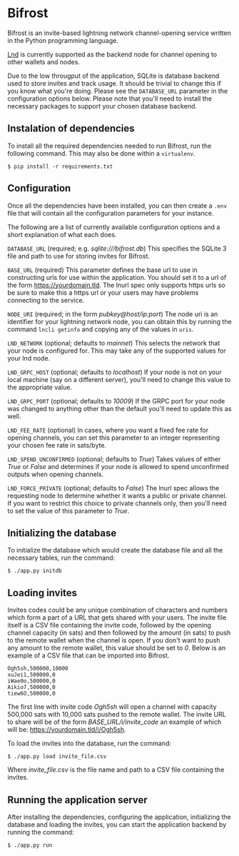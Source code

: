# Bifrost
Bifrost is an invite-based lightning network channel-opening service written in 
the Python programming language.

[Lnd](https://github.com/lightningnetwork/lnd/) is currently supported as the backend node for channel opening to other 
wallets and nodes.

Due to the low througput of the application, SQLite is database backend used to 
store invites and track usage. It should be trivial to change this if you know 
what you're doing. Please see the `DATABASE_URL` parameter in the configuration 
options below. Please note that you'll need to install the necessary packages to 
support your chosen database backend.


## Instalation of dependencies

To install all the required dependencies needed to run Bifrost, run the following 
command. This may also be done within a `virtualenv`.

```
$ pip install -r requirements.txt
```


## Configuration

Once all the dependencies have been installed, you can then create a `.env` file 
that will contain all the configuration parameters for your instance.

The following are a list of currently available configuration options and a 
short explanation of what each does.

`DATABASE_URL` (required; e.g. *sqlite:///bifrost.db*)
This specifies the SQLite 3 file and path to use for storing invites for Bifrost.

`BASE_URL` (required)
This parameter defines the base url to use in constructing urls for use within 
the application. You should set it to a url of the form https://yourdomain.tld. 
The lnurl spec only supports https urls so be sure to make this a https url or 
your users may have problems connecting to the service.

`NODE_URI` (required; in the form *pubkey@host/ip:port*)
The node uri is an identifier for your lightning network node, you can obtain this 
by running the command `lncli getinfo` and copying any of the values in `uris`.

`LND_NETWORK` (optional; defaults to *mainnet*)
This selects the network that your node is configured for. This may take any of 
the supported values for your lnd node.

`LND_GRPC_HOST` (optional; defaults to *localhost*)
If your node is not on your local machine (say on a different server), you'll 
need to change this value to the appropriate value.

`LND_GRPC_PORT` (optional; defaults to *10009*)
If the GRPC port for your node was changed to anything other than the default 
you'll need to update this as well.

`LND_FEE_RATE` (optional)
In cases, where you want a fixed fee rate for opening channels, you can set this 
parameter to an integer representing your chosen fee rate in sats/byte.

`LND_SPEND_UNCONFIRMED` (optional; defaults to *True*)
Takes values of either *True* or *False* and determines if your node is allowed 
to spend unconfirmed outputs when opening channels.

`LND_FORCE_PRIVATE` (optional; defaults to *False*)
The lnurl spec allows the requesting node to determine whether it wants a public 
or private channel. If you want to restrict this choice to private channels only, 
then you'll need to set the value of this parameter to *True*.


## Initializing the database

To initialize the database which would create the database file and all the 
necessary tables, run the command:

```
$ ./app.py initdb
```


## Loading invites

Invites codes could be any unique combination of characters and numbers which 
form a part of a URL that gets shared with your users. The invite file itself is 
a CSV file containing the invite code, followed by the opening channel capacity 
(in sats) and then followed by the amount (in sats) to push to the remote wallet 
when the channel is open. If you don't want to push any amount to the remote 
wallet, this value should be set to *0*. Below is an example of a CSV file that 
can be imported into Bifrost.

```
Ogh5sh,500000,10000
xuJei1,500000,0
iWae0o,500000,0
Aikio7,500000,0
tiew6O,500000,0
```

The first line with invite code *Ogh5sh* will open a channel with capacity 
500,000 sats with 10,000 sats pushed to the remote wallet. The invite URL to 
share will be of the form *BASE_URL/i/invite_code* an example of which will be: 
https://yourdomain.tld/i/Ogh5sh.

To load the invites into the database, run the command:

```
$ ./app.py load invite_file.csv
```

Where *invite_file.csv* is the file name and path to a CSV file containing the 
invites.


## Running the application server

After installing the dependencies, configuring the application, initializing 
the database and loading the invites, you can start the application backend by 
running the command:

```
$ ./app.py run
```
